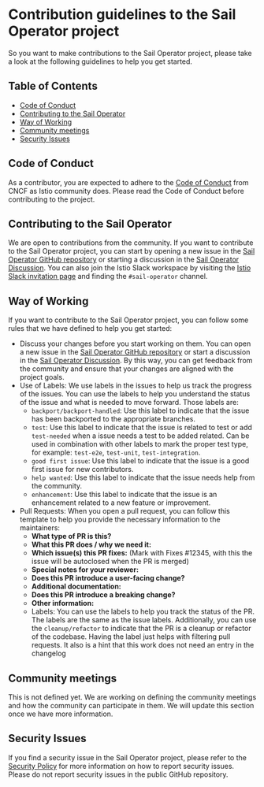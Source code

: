 # Contribution guidelines to the Sail Operator project

So you want to make contributions to the Sail Operator project, please take a look at the following guidelines to help you get started.

## Table of Contents

- [Code of Conduct](#code-of-conduct)
- [Contributing to the Sail Operator](#contributing-to-the-sail-operator)
- [Way of Working](#way-of-working)
- [Community meetings](#community-meetings)
- [Security Issues](#security-issues)

## Code of Conduct

As a contributor, you are expected to adhere to the [Code of Conduct](https://github.com/cncf/foundation/blob/main/code-of-conduct.md) from CNCF as Istio community does. Please read the Code of Conduct before contributing to the project.

## Contributing to the Sail Operator

We are open to contributions from the community. If you want to contribute to the Sail Operator project, you can start by opening a new issue in the [Sail Operator GitHub repository](https://github.com/istio-ecosystem/sail-operator/issues) or starting a discussion in the [Sail Operator Discussion](https://github.com/istio-ecosystem/sail-operator/discussions). You can also join the Istio Slack workspace by visiting the [Istio Slack invitation page](https://slack.istio.io/) and finding the `#sail-operator` channel.

## Way of Working

If you want to contribute to the Sail Operator project, you can follow some rules that we have defined to help you get started:

- Discuss your changes before you start working on them. You can open a new issue in the [Sail Operator GitHub repository](https://github.com/istio-ecosystem/sail-operator/issues) or start a discussion in the [Sail Operator Discussion](https://github.com/istio-ecosystem/sail-operator/discussions). By this way, you can get feedback from the community and ensure that your changes are aligned with the project goals.
- Use of Labels: We use labels in the issues to help us track the progress of the issues. You can use the labels to help you understand the status of the issue and what is needed to move forward. Those labels are:
  - `backport/backport-handled`: Use this label to indicate that the issue has been backported to the appropriate branches.
  - `test`: Use this label to indicate that the issue is related to test or add `test-needed` when a issue needs a test to be added related. Can be used in combination with other labels to mark the proper test type, for example: `test-e2e`, `test-unit`, `test-integration`.
  - `good first issue`: Use this label to indicate that the issue is a good first issue for new contributors.
  - `help wanted`: Use this label to indicate that the issue needs help from the community.
  - `enhancement`: Use this label to indicate that the issue is an enhancement related to a new feature or improvement.
- Pull Requests: When you open a pull request, you can follow this template to help you provide the necessary information to the maintainers:
  - **What type of PR is this?**
  - **What this PR does / why we need it:**
  - **Which issue(s) this PR fixes:** (Mark with Fixes #12345, with this the issue will be autoclosed when the PR is merged)
  - **Special notes for your reviewer:**
  - **Does this PR introduce a user-facing change?**
  - **Additional documentation:**
  - **Does this PR introduce a breaking change?**
  - **Other information:**
  - Labels: You can use the labels to help you track the status of the PR. The labels are the same as the issue labels. Additionally, you can use the `cleanup/refactor` to indicate that the PR is a cleanup or refactor of the codebase. Having the label just helps with filtering pull requests. It also is a hint that this work does not need an entry in the changelog

## Community meetings

This is not defined yet. We are working on defining the community meetings and how the community can participate in them. We will update this section once we have more information.

## Security Issues

If you find a security issue in the Sail Operator project, please refer to the [Security Policy](https://github.com/istio-ecosystem/sail-operator/security/policy) for more information on how to report security issues. Please do not report security issues in the public GitHub repository.